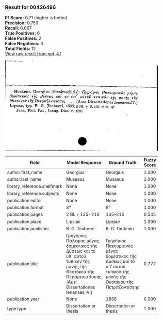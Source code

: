 ### Result for 00426496
**F1 Score:** 0.71 (higher is better)<br>**Precision:** 0.750<br>**Recall:** 0.667<br>**True Positives:** 6<br>**False Positives:** 2<br>**False Negatives:** 3<br>**Total Fields:** 12<br>[View raw result from gpt-4.1](https://github.com/RISE-UNIBAS/humanities_data_benchmark/blob/main/results/2025-10-01/T0160/request_T0160_00426496.json)

<img src="https://github.com/RISE-UNIBAS/humanities_data_benchmark/blob/main/benchmarks/zettelkatalog/images/00426496.jpg?raw=true" alt="00426496" width="600px">

| Field | Model Response | Ground Truth | Fuzzy Score | Match |
|-------|----------------|--------------|-------------|-------|
| author.first_name | Georgius | Georgius | 1.000 | ✅ |
| author.last_name | Musaeus | Musaeus | 1.000 | ✅ |
| library_reference.shelfmark | None | None | 1.000 | ✅ |
| library_reference.subjects | None | None | 1.000 | ✅ |
| publication.editor | None | None | 1.000 | ✅ |
| publication.format | 8° | 8° | 1.000 | ✅ |
| publication.pages | 2 Bl. + 135-210 | 135–210 | 0.545 | ❌ |
| publication.place | Lipsiae | Lipsiae | 1.000 | ✅ |
| publication.publisher | B. G. Teubneri | B. G. Teubneri | 1.000 | ✅ |
| publication.title | Γρηγόριος Παλαμας μέγας δομέστικος τῆς Δύσεως και τὸ ὑπ' αὐτοῦ τυπικόν τῆς μονῆς τῆς Θεοτόκου τῆς Περαμειουτίσσης (Aus: Dissertationes Ienenses IV.) | Γρηγόριος Πακουριανὸς μέγας δομέστικος τῆς Δύσεως καὶ τὸ ὑπ’ αὐτοῦ τυπικὸν τῆς μονῆς τῆς Θεοτόκου τῆς Πετριτζοντίσσης | 0.777 | ❌ |
| publication.year | None | 1888 | 0.000 | ❌ |
| type.type | Dissertation or thesis | Dissertation or thesis | 1.000 | ✅ |

